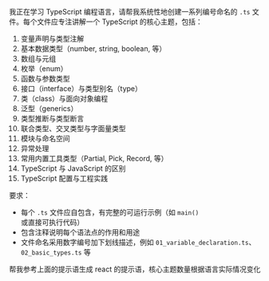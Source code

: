 我正在学习 TypeScript 编程语言，请帮我系统性地创建一系列编号命名的 `.ts` 文件。每个文件应专注讲解一个 TypeScript 的核心主题，包括：

1. 变量声明与类型注解
2. 基本数据类型（number, string, boolean, 等）
3. 数组与元组
4. 枚举（enum）
5. 函数与参数类型
6. 接口（interface）与类型别名（type）
7. 类（class）与面向对象编程
8. 泛型（generics）
9. 类型推断与类型断言
10. 联合类型、交叉类型与字面量类型
11. 模块与命名空间
12. 异常处理
13. 常用内置工具类型（Partial, Pick, Record, 等）
14. TypeScript 与 JavaScript 的区别
15. TypeScript 配置与工程实践

要求：

- 每个 `.ts` 文件应自包含，有完整的可运行示例（如 `main()` 或直接可执行代码）
- 包含注释说明每个语法点的作用和用途
- 文件命名采用数字编号加下划线描述，例如 `01_variable_declaration.ts`、`02_basic_types.ts` 等

帮我参考上面的提示语生成 react 的提示语，核心主题数量根据语言实际情况变化

